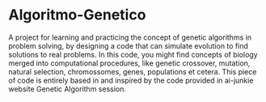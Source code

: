 ﻿# Algoritmo-Genetico

A project for learning and practicing the concept of genetic algorithms in problem solving, by designing a code that can simulate evolution to find solutions to real problems. In this code, you might find concepts of biology merged into computational procedures, like genetic crossover, mutation, natural selection, chromossomes, genes, populations et cetera. This piece of code is entirely based in and inspired by the code provided in ai-junkie website Genetic Algorithm session.
